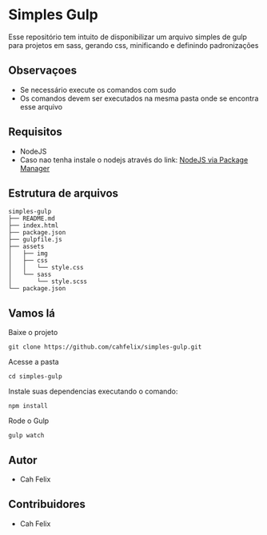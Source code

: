 # Simples Gulp
Esse repositório tem intuito de disponibilizar um arquivo simples de gulp para projetos em sass, gerando css, minificando e definindo padronizações

## Observaçoes
- Se necessário execute os comandos com sudo
- Os comandos devem ser executados na mesma pasta onde se encontra esse arquivo

## Requisitos
- NodeJS
- Caso nao tenha instale o nodejs através do link: [NodeJS via Package Manager](https://nodejs.org/en/download/package-manager/)


## Estrutura de arquivos
```
simples-gulp
├── README.md
├── index.html
├── package.json
├── gulpfile.js
├── assets
│   ├── img
│   ├── css
│   │   └── style.css
│   └── sass
│   	└── style.scss
└── package.json

```

## Vamos lá
Baixe o projeto
```
git clone https://github.com/cahfelix/simples-gulp.git
```
Acesse a pasta
```
cd simples-gulp
```

Instale suas dependencias executando o comando:
```
npm install
```

Rode o Gulp
```
gulp watch
```



## Autor ##
 * Cah Felix



## Contribuidores ##
 * Cah Felix
